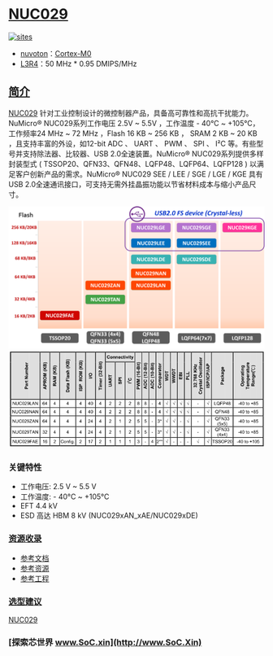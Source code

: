﻿# [NUC029](https://github.com/SoCXin/NUC029)

[![sites](http://182.61.61.133/link/resources/SoC.png)](http://www.SoC.Xin)

* [nuvoton](http://www.nuvoton.com.cn/)：[Cortex-M0](https://github.com/SoCXin/Cortex)
* [L3R4](https://github.com/SoCXin/Level)：50 MHz  * 0.95 DMIPS/MHz

## [简介](https://github.com/SoCXin/NUC029/wiki)

[NUC029](https://github.com/SoCXin/NUC029) 针对工业控制设计的微控制器产品，具备高可靠性和高抗干扰能力。NuMicro® NUC029系列工作电压 2.5V ~ 5.5V ，工作温度 - 40°C ~ +105°C，工作频率24 MHz ~ 72 MHz ，Flash 16 KB ~ 256 KB ， SRAM 2 KB ~ 20 KB ，且支持丰富的外设，如12-bit ADC 、 UART 、 PWM 、 SPI 、 I²C 等。有些型号并支持除法器、比较器、USB 2.0全速装置。NuMicro® NUC029系列提供多样封装型式 ( TSSOP20、QFN33、QFN48、LQFP48、LQFP64、LQFP128 ) 以满足客户创新产品的需求。NuMicro® NUC029 SEE / LEE / SGE / LGE / KGE 具有USB 2.0全速通讯接口，可支持无需外挂晶振功能以节省材料成本与缩小产品尺寸。

[![sites](docs/NUC029.png)](https://www.nuvoton.com/hq/products/microcontrollers/arm-cortex-m0-mcus/nuc029-series)
[![sites](docs/NUC029A.png)](https://www.nuvoton.com/hq/products/microcontrollers/arm-cortex-m0-mcus/nuc029-series)
### 关键特性

* 工作电压: 2.5 V ~ 5.5 V
* 工作温度: - 40°C ~ +105°C
* EFT 4.4 kV
* ESD 高达 HBM 8 kV (NUC029xAN_xAE/NUC029xDE)


### [资源收录](https://github.com/SoCXin/NUC029)

* [参考文档](docs/)
* [参考资源](src/)
* [参考工程](project/)

### [选型建议](https://github.com/SoCXin)

[NUC029](https://github.com/SoCXin/NUC029)


### [探索芯世界 www.SoC.xin](http://www.SoC.Xin)
